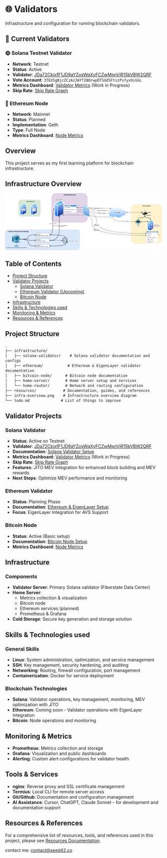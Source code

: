 # 🌐 Validators

Infrastructure and configuration for running blockchain validators.

## 🔄 Current Validators

### 🌞 Solana Testnet Validator
- **Network**: Testnet
- **Status**: Active
- **Validator**: [JDa72CkixfF1JD9aYZosWqXyFCZwMpnVjR15bVBW2QRF](https://www.validators.app/validators/JDa72CkixfF1JD9aYZosWqXyFCZwMpnVjR15bVBW2QRF?locale=en&network=testnet)
- **Vote Account**: `3TEX5gBjcZCzAz3AYT2BQrwpDTSUd5FtszPs7yx9iGGL`
- **Metrics Dashboard**: [Validator Metrics](https://metric.seed42.co/public-dashboards/94ca941675e947cb877619494cf95d80) (Work in Progress)
- **Skip Rate**: [Skip Rate Graph](https://metric.seed42.co/d/30786?from=now-15m&to=now&refresh=15s)

### 🔷 Ethereum Node
- **Network**: Mainnet
- **Status**: Planned
- **Implementation**: Geth
- **Type**: Full Node
- **Metrics Dashboard**: [Node Metrics](https://metric.seed42.co/public-dashboards/4de1b04bbfd5466cbc7387071ae30786?from=now-15m&to=now&refresh=15s)

## Overview
This project serves as my first learning platform for blockchain infrastructure.

## Infrastructure Overview
![Validator Infrastructure Overview](infra-overview.png)

## Table of Contents
- [Project Structure](#project-structure)
- [Validator Projects](#validator-projects)
  - [Solana Validator](#solana-validator)
  - [Ethereum Validator (Upcoming)](#ethereum-validator)
  - [Bitcoin Node](#bitcoin-node)
- [Infrastructure](#infrastructure)
- [Skills & Technologies used](#skills--technologies)
- [Monitoring & Metrics](#monitoring--metrics)
- [Resources & References](#resources--references)

## Project Structure
```
.
├── infrastructure/
│   ├── solana-validator/    # Solana validator documentation and configs
│   ├── ethereum/           # Ethereum & EigenLayer validator documentation
│   ├── bitcoin-node/      # Bitcoin node documentation
│   ├── home-server/       # Home server setup and services
│   └── home-router/       # Network and routing configuration
├── resources/            # Documentation, guides, and references
├── infra-overview.png    # Infrastructure overview diagram
└── todo.md              # List of things to improve
```

## Validator Projects

### Solana Validator
- **Status**: Active on Testnet
- **Validator**: [JDa72CkixfF1JD9aYZosWqXyFCZwMpnVjR15bVBW2QRF](https://www.validators.app/validators/JDa72CkixfF1JD9aYZosWqXyFCZwMpnVjR15bVBW2QRF?locale=en&network=testnet)
- **Documentation**: [Solana Validator Setup](infrastructure/solana-validator/README.md)
- **Metrics Dashboard**: [Validator Metrics](https://metric.seed42.co/public-dashboards/94ca941675e947cb877619494cf95d80) (Work in Progress)
- **Skip Rate**: [Skip Rate Graph](https://metric.seed42.co/d/30786?from=now-15m&to=now&refresh=15s)
- **Features**: JITO MEV Integration for enhanced block building and MEV rewards
- **Next Steps**: Optimize MEV performance and monitoring

### Ethereum Validator
- **Status**: Planning Phase
- **Documentation**: [Ethereum & EigenLayer Setup](infrastructure/ethereum/README.md)
- **Focus**: EigenLayer Integration for AVS Support

### Bitcoin Node
- **Status**: Active (Basic setup)
- **Documentation**: [Bitcoin Node Setup](infrastructure/bitcoin-node/README.md)
- **Metrics Dashboard**: [Node Metrics](https://metric.seed42.co/public-dashboards/4de1b04bbfd5466cbc7387071ae30786?from=now-15m&to=now&refresh=15s)

## Infrastructure

### Components
- **Validator Server**: Primary Solana validator (Fiberstate Data Center)
- **Home Server**: 
  - Metrics collection & visualization
  - Bitcoin node
  - Ethereum services (planned)
  - Prometheus & Grafana
- **Cold Storage**: Secure key generation and storage solution

## Skills & Technologies used

### General Skills
- **Linux**: System administration, optimization, and service management
- **SSH**: Key management, security hardening, and auditing
- **Networking**: Routing, firewall configuration, port management
- **Containerization**: Docker for service deployment

### Blockchain Technologies
- **Solana**: Validator operations, key management, monitoring, MEV optimization with JITO
- **Ethereum**: Coming soon - Validator operations with EigenLayer integration
- **Bitcoin**: Node operations and monitoring

## Monitoring & Metrics
- **Prometheus**: Metrics collection and storage
- **Grafana**: Visualization and public dashboards
- **Alerting**: Custom alert configurations for validator health

## Tools & Services
- **nginx**: Reverse proxy and SSL certificate management
- **Termius**: Local CLI for remote server access
- **Git/Github**: Documentation and configuration management
- **AI Assistance**: Cursor, ChatGPT, Claude Sonnet - for development and documentation support

## Resources & References
For a comprehensive list of resources, tools, and references used in this project, please see [Resources Documentation](resources/README.md).

contact me: contact@seed42.co

